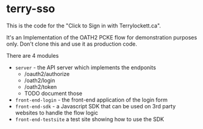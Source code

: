 # terry-sso

This is the code for the "Click to Sign in with Terrylockett.ca".

It's an Implementation of the OATH2 PCKE flow for demonstration purposes only. Don't clone this and use it as production code.

There are 4 modules
 - `server` - the API server which implements the endponits
   - /oauth2/authorize
   - /oath2/login
   - /oath2/token
   - TODO document those
 - `front-end-login` - the front-end application of the login form
 - `front-end-sdk` - a Javascript SDK that can be used on 3rd party websites to handle the flow logic
 - `front-end-testsite` a test site showing how to use the SDK
